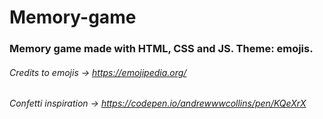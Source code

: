 # Memory-game
### Memory game made with HTML, CSS and JS. Theme: emojis.
###### Credits to emojis -> https://emojipedia.org/
###### Confetti inspiration -> https://codepen.io/andrewwwcollins/pen/KQeXrX
